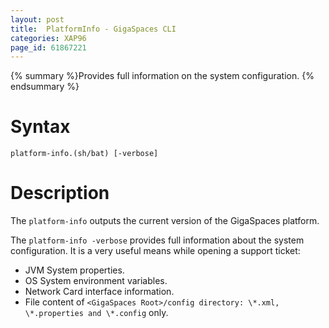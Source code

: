 ```yaml
---
layout: post
title:  PlatformInfo - GigaSpaces CLI
categories: XAP96
page_id: 61867221
---
```


{% summary %}Provides full information on the system configuration. {% endsummary %}

# Syntax

    platform-info.(sh/bat) [-verbose]

# Description

The `platform-info` outputs the current version of the GigaSpaces platform.

The `platform-info -verbose` provides full information about the system configuration. It is a very useful means while opening a support ticket:

- JVM System properties.
- OS System environment variables.
- Network Card interface information.
- File content of `<GigaSpaces Root>/config directory: \*.xml, \*.properties and \*.config` only.
